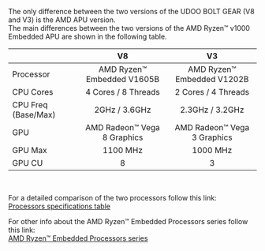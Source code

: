 The only difference between the two versions of the UDOO BOLT GEAR (V8 and V3) is the AMD APU version.   
The main differences between the two versions of the AMD Ryzen™ v1000 Embedded APU are shown in the following table.


|                     |              V8                |                V3             |
|---------------------|:------------------------------:|:-----------------------------:|
| Processor           | AMD Ryzen™ Embedded V1605B     | AMD Ryzen™ Embedded V1202B    |
| CPU Cores           | 4 Cores / 8 Threads            | 2 Cores / 4 Threads           |
| CPU Freq (Base/Max) | 2GHz  /  3.6GHz                | 2.3GHz  / 3.2GHz              |  
| GPU                 | AMD Radeon™ Vega 8 Graphics    | AMD Radeon™ Vega 3 Graphics   |
| GPU Max             | 1100 MHz                       | 1000 MHz                      |
| GPU CU              | 8                              | 3                             |

<br/>

For a detailed comparison of the two processors follow this link:  
[Processors specifications table](https://www.amd.com/en/products/specifications/embedded/8191)  

For other info about the AMD Ryzen™ Embedded Processors series follow this link:  
[AMD Ryzen™ Embedded Processors series](https://www.amd.com/en/products/embedded-ryzen-v1000-series)  
